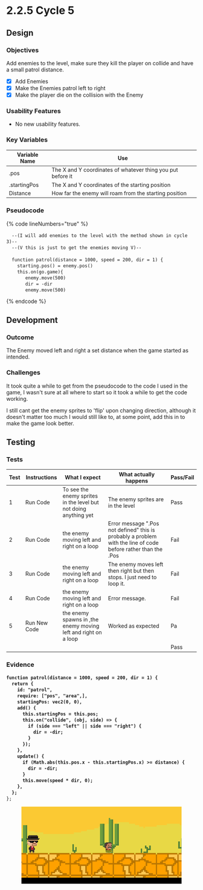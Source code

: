# 2.2.5 Cycle 5

## Design

### Objectives

Add enemies to the level, make sure they kill the player on collide and have a small patrol distance.

* [x] Add Enemies&#x20;
* [x] Make the Enemies patrol left to right
* [x] Make the player die on the collision with the Enemy&#x20;

### Usability Features

* No new usability features.

### Key Variables

| Variable Name | Use                                                          |
| ------------- | ------------------------------------------------------------ |
| .pos          | The X and Y coordinates of whatever thing you put before it  |
| .startingPos  | The X and Y coordinates of the starting position             |
| Distance      | How far the enemy will roam from the starting position       |

### Pseudocode

{% code lineNumbers="true" %}
```
  --(I will add enemies to the level with the method shown in cycle 3)--
  --(V this is just to get the enemies moving V)--
  
  function patrol(distance = 1000, speed = 200, dir = 1) {
    starting.pos() = enemy.pos()
    this.on(go.game){
       enemy.move(500)
       dir = -dir
       enemy.move(500)
```
{% endcode %}

## Development

### Outcome

The Enemy moved left and right a set distance when the game started as intended.

### Challenges

It took quite a while to get from the pseudocode to the code I used in the game, I wasn't sure at all where to start so it took a while to get the code working.

I still cant get the enemy sprites to 'flip' upon changing direction, although it doesn't matter too much I would still like to, at some point, add this in to make the game look better.

&#x20;

## Testing



### Tests

| Test | Instructions  | What I expect                                                    | What actually happens                                                                                           | Pass/Fail |
| ---- | ------------- | ---------------------------------------------------------------- | --------------------------------------------------------------------------------------------------------------- | --------- |
| 1    | Run Code      | To see the enemy sprites in the level but not doing anything yet | The enemy sprites are in the level                                                                              | Pass      |
| 2    | Run Code      | the enemy moving left and right on a loop                        | Error message   ".Pos not defined" this is probably a problem with the line of code before rather than the .Pos | Fail      |
| 3    | Run Code      | the enemy moving left and right on a loop                        | The enemy moves left then right but then stops. I just need to loop it.                                         | Fail      |
| 4    | Run Code      | the enemy moving left and right on a loop                        | Error message.                                                                                                  | Fail      |
| 5    | Run New Code  | the enemy spawns in ,the enemy moving left and right on a loop   | Worked as expected                                                                                              | Pa        |
|      |               |                                                                  |                                                                                                                 | Pass      |

### Evidence

<pre data-line-numbers><code><strong>function patrol(distance = 1000, speed = 200, dir = 1) {
</strong><strong>  return {
</strong><strong>    id: "patrol",
</strong><strong>    require: ["pos", "area",],
</strong><strong>    startingPos: vec2(0, 0),
</strong><strong>    add() {
</strong><strong>      this.startingPos = this.pos;
</strong><strong>      this.on("collide", (obj, side) => {
</strong><strong>        if (side === "left" || side === "right") {
</strong><strong>          dir = -dir;
</strong><strong>        }
</strong><strong>      });
</strong><strong>    },
</strong><strong>    update() {
</strong><strong>      if (Math.abs(this.pos.x - this.startingPos.x) >= distance) {
</strong><strong>        dir = -dir;
</strong><strong>      }
</strong><strong>      this.move(speed * dir, 0);
</strong><strong>    },
</strong><strong>  };
</strong>};
</code></pre>

<figure><img src="../.gitbook/assets/image (1).png" alt=""><figcaption></figcaption></figure>
